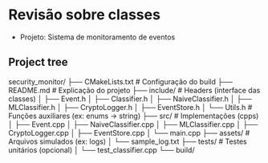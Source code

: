 # Revisão sobre classes

- Projeto: Sistema de monitoramento de eventos


## Project tree

security_monitor/
├── CMakeLists.txt                # Configuração do build
├── README.md                     # Explicação do projeto
├── include/                      # Headers (interface das classes)
│   ├── Event.h
│   ├── Classifier.h
│   ├── NaiveClassifier.h
│   ├── MLClassifier.h
│   ├── CryptoLogger.h
│   ├── EventStore.h
│   └── Utils.h                   # Funções auxiliares (ex: enums → string)
├── src/                          # Implementações (cpps)
│   ├── Event.cpp
│   ├── NaiveClassifier.cpp
│   ├── MLClassifier.cpp
│   ├── CryptoLogger.cpp
│   ├── EventStore.cpp
│   └── main.cpp
├── assets/                       # Arquivos simulados (ex: logs)
│   └── sample_log.txt
├── tests/                        # Testes unitários (opcional)
│   └── test_classifier.cpp
└── build/     